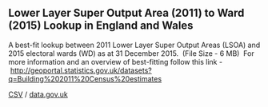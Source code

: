 ## Lower Layer Super Output Area (2011) to Ward (2015) Lookup in England and Wales

A best-fit lookup between 2011 Lower Layer Super Output Areas (LSOA) and 2015 electoral wards (WD) as at 31 December 2015.  (File Size - 6 MB)  For more information and an overview of best-fitting follow this link - http://geoportal.statistics.gov.uk/datasets?q=Building%202011%20Census%20estimates

[CSV](../csv/106.csv) / [data.gov.uk](https://data.gov.uk/dataset/bc0d1720-0275-490d-a7da-d22e69495314/lower-layer-super-output-area-2011-to-ward-2015-lookup-in-england-and-wales)

